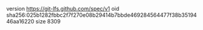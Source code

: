 version https://git-lfs.github.com/spec/v1
oid sha256:025b1282fbbc2f7f270e08b29414b7bbde469284564477f38b3519446aa16220
size 8309
